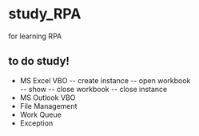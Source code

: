 # study_RPA
for learning RPA
## to do study!
- MS Excel VBO
-- create instance
-- open workbook  
-- show
-- close workbook
-- close instance
- MS Outlook VBO 
- File Management
- Work Queue 
- Exception 
